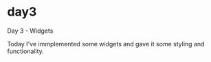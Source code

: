 # day3

Day 3 - Widgets

Today I've immplemented some widgets and gave it some styling and functionality.
